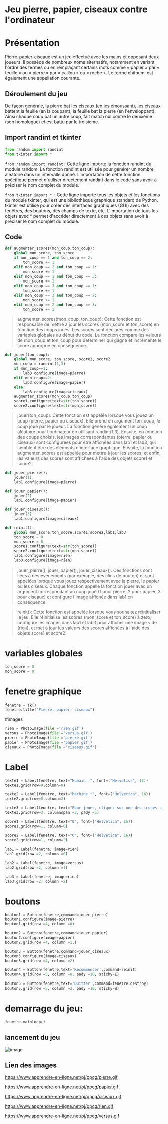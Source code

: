# Jeu pierre, papier, ciseaux contre l'ordinateur

# Présentation

Pierre-papier-ciseaux est un jeu effectué avec les mains et opposant deux joueurs. Il possède de nombreux noms alternatifs, notamment en variant l'ordre des termes ou en remplaçant certains mots comme « papier » par « feuille » ou « pierre » par « caillou » ou « roche ». Le terme chifoumi est également une appellation courante. 

## Déroulement du jeu

De façon générale, la pierre bat les ciseaux (en les émoussant), les ciseaux battent la feuille (en la coupant), la feuille bat la pierre (en l'enveloppant). Ainsi chaque coup bat un autre coup, fait match nul contre le deuxième (son homologue) et est battu par le troisième.

## Import randint et tkinter 
```python
from random import randint
from tkinter import *
```
`from random import randint` : Cette ligne importe la fonction randint du module random. La fonction randint est utilisée pour générer un nombre aléatoire dans un intervalle donné. L'importation de cette fonction spécifique permet d'utiliser directement randint dans le code sans avoir à préciser le nom complet du module.

`from tkinter import * `: Cette ligne importe tous les objets et les fonctions du module tkinter, qui est une bibliothèque graphique standard de Python. tkinter est utilisé pour créer des interfaces graphiques (GUI) avec des fenêtres, des boutons, des champs de texte, etc. L'importation de tous les objets avec * permet d'accéder directement à ces objets sans avoir à préciser le nom complet du module.
## Code
```python
def augmenter_scores(mon_coup,ton_coup):
    global mon_score, ton_score
    if mon_coup == 1 and ton_coup == 2:
        ton_score += 1
    elif mon_coup == 2 and ton_coup == 1:
        mon_score += 1
    elif mon_coup == 1 and ton_coup == 3:
        mon_score += 1
    elif mon_coup == 3 and ton_coup == 1:
        ton_score += 1
    elif mon_coup == 3 and ton_coup == 2:
        mon_score += 1
    elif mon_coup == 2 and ton_coup == 3:
        ton_score += 1        
```

> augmenter_scores(mon_coup, ton_coup): Cette fonction est responsable de mettre à jour les scores (mon_score et ton_score) en fonction des coups joués. Les scores sont déclarés comme des variables globales au début du code. La fonction compare les valeurs de mon_coup et ton_coup pour déterminer qui gagne et incrémente le score approprié en conséquence.

```python  
def jouer(ton_coup):
    global mon_score, ton_score, score1, score2
    mon_coup = randint(1,3)
    if mon_coup==1:
        lab3.configure(image=pierre)
    elif mon_coup==2:
        lab3.configure(image=papier)
    else:
        lab3.configure(image=ciseaux)
    augmenter_scores(mon_coup,ton_coup)
    score1.configure(text=str(ton_score))
    score2.configure(text=str(mon_score))
```
> jouer(ton_coup): Cette fonction est appelée lorsque vous jouez un coup (pierre, papier ou ciseaux). Elle prend en argument ton_coup, le coup joué par le joueur. La fonction génère également un coup aléatoire pour l'ordinateur en utilisant randint(1,3). Ensuite, en fonction des coups choisis, les images correspondantes (pierre, papier ou ciseaux) sont configurées pour être affichées dans lab1 et lab3, qui semblent être des éléments d'interface graphique. Ensuite, la fonction augmenter_scores est appelée pour mettre à jour les scores, et enfin, les valeurs des scores sont affichées à l'aide des objets score1 et score2.

```python 
def jouer_pierre():
    jouer(1)
    lab1.configure(image=pierre)

def jouer_papier():
    jouer(2)
    lab1.configure(image=papier)

def jouer_ciseaux():
    jouer(3)
    lab1.configure(image=ciseaux)

def reinit():
    global mon_score,ton_score,score1,score2,lab1,lab3
    ton_score = 0
    mon_score = 0
    score1.configure(text=str(ton_score))
    score2.configure(text=str(mon_score))
    lab1.configure(image=rien)
    lab3.configure(image=rien)
```
> jouer_pierre(), jouer_papier(), jouer_ciseaux(): Ces fonctions sont liées à des événements (par exemple, des clics de bouton) et sont appelées lorsque vous jouez respectivement avec la pierre, le papier ou les ciseaux. Chaque fonction appelle la fonction jouer avec un argument correspondant au coup joué (1 pour pierre, 2 pour papier, 3 pour ciseaux) et configure l'image affichée dans lab1 en conséquence.

> reinit(): Cette fonction est appelée lorsque vous souhaitez réinitialiser le jeu. Elle réinitialise les scores (mon_score et ton_score) à zéro, configure les images dans lab1 et lab3 pour afficher une image vide (rien), et met à jour les valeurs des scores affichées à l'aide des objets score1 et score2.

# variables globales
```python
ton_score = 0
mon_score = 0
```

# fenetre graphique
```python
fenetre = Tk()
fenetre.title("Pierre, papier, ciseaux")
```
#images
```python
rien = PhotoImage(file ='rien.gif')
versus = PhotoImage(file ='versus.gif')
pierre = PhotoImage(file ='pierre.gif')
papier = PhotoImage(file ='papier.gif')
ciseaux = PhotoImage(file ='ciseaux.gif')
```
# Label
```python
texte1 = Label(fenetre, text="Humain :", font=("Helvetica", 16))
texte1.grid(row=0,column=0)

texte2 = Label(fenetre, text="Machine :", font=("Helvetica", 16))
texte2.grid(row=0,column=2)

texte3 = Label(fenetre, text="Pour jouer, cliquez sur une des icones ci-dessous.")
texte3.grid(row=3, columnspan =3, pady =5)

score1 = Label(fenetre, text="0", font=("Helvetica", 16))
score1.grid(row=1, column=0)    

score2 = Label(fenetre, text="0", font=("Helvetica", 16))        
score2.grid(row=1, column=2)      

lab1 = Label(fenetre, image=rien)
lab1.grid(row =2, column =0)

lab2 = Label(fenetre, image=versus)
lab2.grid(row =2, column =1)

lab3 = Label(fenetre, image=rien)
lab3.grid(row =2, column =2)
```

# boutons
```python
bouton1 = Button(fenetre,command=jouer_pierre)
bouton1.configure(image=pierre)
bouton1.grid(row =4, column =0)

bouton2 = Button(fenetre,command=jouer_papier)
bouton2.configure(image=papier)
bouton2.grid(row =4, column =1,)

bouton3 = Button(fenetre,command=jouer_ciseaux)
bouton3.configure(image=ciseaux)
bouton3.grid(row =4, column =2)

bouton4 = Button(fenetre,text='Recommencer',command=reinit)
bouton4.grid(row =5, column =0, pady =10, sticky=E)

bouton5 = Button(fenetre,text='Quitter',command=fenetre.destroy)
bouton5.grid(row =5, column =2, pady =10, sticky=W)
```
# demarrage du jeu:
```python
fenetre.mainloop()               
```
## lancement du jeu 

![image](https://zupimages.net/up/23/21/sdx4.png)
 
## Lien des images 

https://www.apprendre-en-ligne.net/pj/ppcg/pierre.gif

https://www.apprendre-en-ligne.net/pj/ppcg/papier.gif

https://www.apprendre-en-ligne.net/pj/ppcg/ciseaux.gif

https://www.apprendre-en-ligne.net/pj/ppcg/rien.gif

https://www.apprendre-en-ligne.net/pj/ppcg/versus.gif

